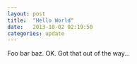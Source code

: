 ```yaml
---
layout: post
title:  "Hello World"
date:   2013-10-02 02:19:50
categories: update
---
```


Foo bar baz. OK. Got that out of the way...
